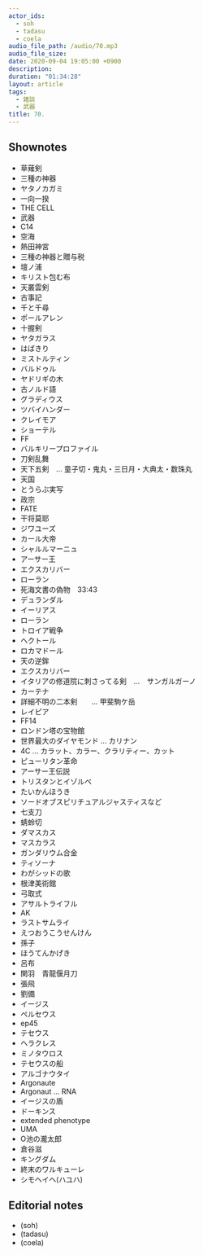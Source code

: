 ```yaml
---
actor_ids:
  - soh
  - tadasu
  - coela
audio_file_path: /audio/70.mp3
audio_file_size: 
date: 2020-09-04 19:05:00 +0900
description: 
duration: "01:34:28"
layout: article
tags:
  - 雑談
  - 武器
title: 70. 
---
```


## Shownotes
- 草薙剣
- 三種の神器
- ヤタノカガミ
- 一向一揆
- THE CELL
- 武器
- C14
- 空海
- 熱田神宮
- 三種の神器と贈与税
- 壇ノ浦
- キリスト包む布
- 天叢雲剣
- 古事記
- 千と千尋
- ポールアレン
- 十握剣
- ヤタガラス
- はばきり
- ミストルティン
- バルドゥル
- ヤドリギの木
- 古ノルド語
- グラディウス
- ツバイハンダー
- クレイモア
- ショーテル
- FF
- バルキリープロファイル
- 刀剣乱舞
- 天下五剣　... 童子切・鬼丸・三日月・大典太・数珠丸
- 天国
- とうらぶ実写
- 政宗
- FATE
- 干将莫耶
- ジワユーズ
- カール大帝
- シャルルマーニュ
- アーサー王
- エクスカリバー
- ローラン
- 死海文書の偽物　33:43
- デュランダル
- イーリアス
- ローラン
- トロイア戦争
- ヘクトール
- ロカマドール
- 天の逆鉾
- エクスカリバー
- イタリアの修道院に刺さってる剣　...　サンガルガーノ
- カーテナ
- 詳細不明の二本剣　　...  甲斐駒ケ岳
- レイピア
- FF14
- ロンドン塔の宝物館
- 世界最大のダイヤモンド ... カリナン
- 4C ... カラット、カラー、クラリティー、カット
- ピューリタン革命
- アーサー王伝説
- トリスタンとイゾルベ
- たいかんほうき
- ソードオブスピリチュアルジャスティスなど
- 七支刀
- 蜻蛉切
- ダマスカス
- マスカラス
- ガンダリウム合金
- ティソーナ
- わがシッドの歌
- 根津美術館
- 弓取式
- アサルトライフル
- AK
- ラストサムライ
- えつおうこうせんけん
- 孫子
- ほうてんかげき
- 呂布
- 関羽　青龍偃月刀
- 張飛
- 劉備
- イージス
- ペルセウス
- ep45
- テセウス
- ヘラクレス
- ミノタウロス
- テセウスの船
- アルゴナウタイ
- Argonaute
- Argonaut ... RNA
- イージスの盾
- ドーキンス
- extended phenotype
- UMA
- O池の瀧太郎
- 倉谷滋
- キングダム
- 終末のワルキューレ
- シモヘイヘ(ハユハ)

## Editorial notes
- (soh)
- (tadasu)
- (coela)

